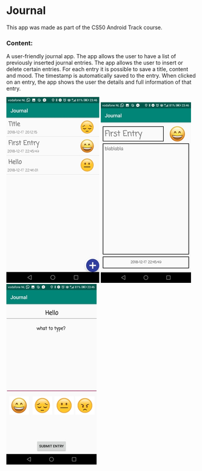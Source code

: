 # Journal

This app was made as part of the CS50 Android Track course.

### Content:
A user-friendly journal app.
The app allows the user to have a list of previously inserted journal entries. The app allows the user to insert or delete certain entries. 
For each entry it is possible to save a title, content and mood. The timestamp is automatically saved to the entry.
When clicked on an entry, the app shows the user the details and full information of that entry.

![Screenshot 1](https://github.com/mikebg95/Journal/blob/master/doc/journal1.jpg)
![Screenshot 2](https://github.com/mikebg95/Journal/blob/master/doc/journal2.jpg)
![Screenshot 3](https://github.com/mikebg95/Journal/blob/master/doc/journal3.jpg)
